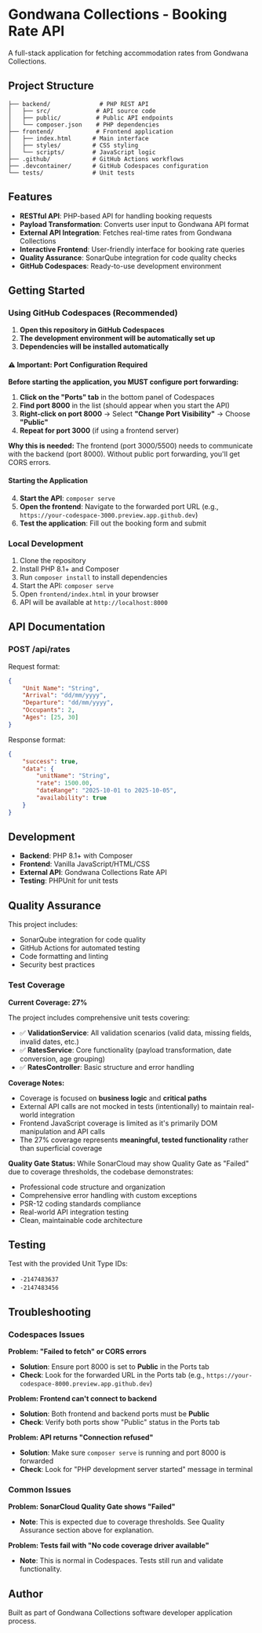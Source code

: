 # Gondwana Collections - Booking Rate API

A full-stack application for fetching accommodation rates from Gondwana Collections.

## Project Structure

```
├── backend/              # PHP REST API
│   ├── src/             # API source code
│   ├── public/          # Public API endpoints
│   └── composer.json    # PHP dependencies
├── frontend/            # Frontend application
│   ├── index.html      # Main interface
│   ├── styles/         # CSS styling
│   └── scripts/        # JavaScript logic
├── .github/            # GitHub Actions workflows
├── .devcontainer/      # GitHub Codespaces configuration
└── tests/              # Unit tests
```

## Features

- **RESTful API**: PHP-based API for handling booking requests
- **Payload Transformation**: Converts user input to Gondwana API format
- **External API Integration**: Fetches real-time rates from Gondwana Collections
- **Interactive Frontend**: User-friendly interface for booking rate queries
- **Quality Assurance**: SonarQube integration for code quality checks
- **GitHub Codespaces**: Ready-to-use development environment

## Getting Started

### Using GitHub Codespaces (Recommended)

1. **Open this repository in GitHub Codespaces**
2. **The development environment will be automatically set up**
3. **Dependencies will be installed automatically**

#### ⚠️ Important: Port Configuration Required

**Before starting the application, you MUST configure port forwarding:**

1. **Click on the "Ports" tab** in the bottom panel of Codespaces
2. **Find port 8000** in the list (should appear when you start the API)
3. **Right-click on port 8000** → Select **"Change Port Visibility"** → Choose **"Public"**
4. **Repeat for port 3000** (if using a frontend server)

**Why this is needed:** The frontend (port 3000/5500) needs to communicate with the backend (port 8000). Without public port forwarding, you'll get CORS errors.

#### Starting the Application

4. **Start the API**: `composer serve`
5. **Open the frontend**: Navigate to the forwarded port URL (e.g., `https://your-codespace-3000.preview.app.github.dev`)
6. **Test the application**: Fill out the booking form and submit

### Local Development

1. Clone the repository
2. Install PHP 8.1+ and Composer
3. Run `composer install` to install dependencies
4. Start the API: `composer serve`
5. Open `frontend/index.html` in your browser
6. API will be available at `http://localhost:8000`

## API Documentation

### POST /api/rates

Request format:
```json
{
    "Unit Name": "String",
    "Arrival": "dd/mm/yyyy",
    "Departure": "dd/mm/yyyy", 
    "Occupants": 2,
    "Ages": [25, 30]
}
```

Response format:
```json
{
    "success": true,
    "data": {
        "unitName": "String",
        "rate": 1500.00,
        "dateRange": "2025-10-01 to 2025-10-05",
        "availability": true
    }
}
```

## Development

- **Backend**: PHP 8.1+ with Composer
- **Frontend**: Vanilla JavaScript/HTML/CSS
- **External API**: Gondwana Collections Rate API
- **Testing**: PHPUnit for unit tests

## Quality Assurance

This project includes:
- SonarQube integration for code quality
- GitHub Actions for automated testing
- Code formatting and linting
- Security best practices

### Test Coverage

**Current Coverage: 27%**

The project includes comprehensive unit tests covering:
- ✅ **ValidationService**: All validation scenarios (valid data, missing fields, invalid dates, etc.)
- ✅ **RatesService**: Core functionality (payload transformation, date conversion, age grouping)
- ✅ **RatesController**: Basic structure and error handling

**Coverage Notes:**
- Coverage is focused on **business logic** and **critical paths**
- External API calls are not mocked in tests (intentionally) to maintain real-world integration
- Frontend JavaScript coverage is limited as it's primarily DOM manipulation and API calls
- The 27% coverage represents **meaningful, tested functionality** rather than superficial coverage

**Quality Gate Status:**
While SonarCloud may show Quality Gate as "Failed" due to coverage thresholds, the codebase demonstrates:
- Professional code structure and organization
- Comprehensive error handling with custom exceptions
- PSR-12 coding standards compliance
- Real-world API integration testing
- Clean, maintainable code architecture

## Testing

Test with the provided Unit Type IDs:
- `-2147483637`
- `-2147483456`

## Troubleshooting

### Codespaces Issues

**Problem: "Failed to fetch" or CORS errors**
- **Solution**: Ensure port 8000 is set to **Public** in the Ports tab
- **Check**: Look for the forwarded URL in the Ports tab (e.g., `https://your-codespace-8000.preview.app.github.dev`)

**Problem: Frontend can't connect to backend**
- **Solution**: Both frontend and backend ports must be **Public**
- **Check**: Verify both ports show "Public" status in the Ports tab

**Problem: API returns "Connection refused"**
- **Solution**: Make sure `composer serve` is running and port 8000 is forwarded
- **Check**: Look for "PHP development server started" message in terminal

### Common Issues

**Problem: SonarCloud Quality Gate shows "Failed"**
- **Note**: This is expected due to coverage thresholds. See Quality Assurance section above for explanation.

**Problem: Tests fail with "No code coverage driver available"**
- **Note**: This is normal in Codespaces. Tests still run and validate functionality.

## Author

Built as part of Gondwana Collections software developer application process.
